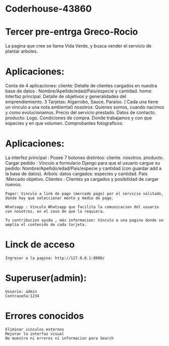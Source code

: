 # Coderhouse-43860
# Tercer pre-entrga Greco-Rocio

La pagina que cree se llama Vida Verde, y busca vender el servicio de plantar arboles.
# Aplicaciones:
Conta de 4 aplicaciones:
    cliente:
        Detalle de clientes cargados en nuestra base de datos : Nombre/Apellido/edad/Pais/especie y cantidad.
    home:
        Interfaz principal. 
        Detalle de objetivos y generalidades del emprendiemiento.
        3 Tarjetas: Algarrobo, Sauce, Paraíso. ( Cada una tiene un vinculo a una nota ambiental)
    nosotros:
        Quienes somos, cuando nacimos y como evolucionamos.
        Precio del servicio prestado.
        Datos de contacto.
    producto:
        Logo.
        Condiciones de compra.
        Donde trabajamos y con que especies y en que volumen.
        Comprobantes fotograficos.
# Aplicaciones:
La interfez principal : Posee 7 botones distintos:
    cliente.
    nosotros.
    producto.
    Cargar pedido : Vinculo a formulario Django para que el usuario cargue su pedido: Nombre/Apellido/edad/Pais/especie y cantidad (con guardar add a la base de datos).
                Arbols: datos cargados: especies y cantidad.
                Pais :Mercado objetivo.
                Clientes : Clientes ya cargados y posibilidad de cargar nuevos.

    Pagar: Vinculo a link de pago (mercado pago) por el servicio solitado, donde hay que seleccionar monto y medio de pago.

    Whatsapp : Vinculo Whatsapp que facilita la comunicacion del usuario con nosotros, en el caso de que la requiera.

    Tu contribucion ayuda , más informacion: Vinculo a una pagina donde se amplía el contenido de cada tarjeta.


# Linck de acceso
    Ingresar a la pagina: http://127.0.0.1:8000/
# Superuser(admin):
    Usuario: admin
    Contraseña:1234
# Errores conocidos
    Eliminar vinculos externos
    Mejorar la interfaz visual
    No muestra ni errores ni informacion para Search





